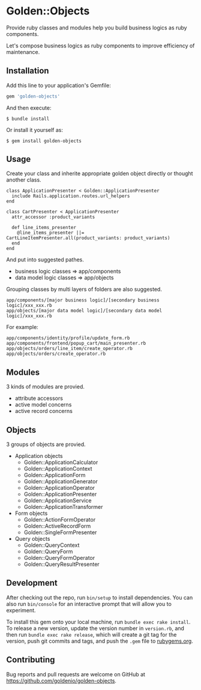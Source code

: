 # Golden::Objects

Provide ruby classes and modules help you build business logics as ruby components.

Let's compose business logics as ruby components to improve efficiency of maintenance.

## Installation

Add this line to your application's Gemfile:

```ruby
gem 'golden-objects'
```

And then execute:

    $ bundle install

Or install it yourself as:

    $ gem install golden-objects

## Usage

Create your class and inherite appropriate golden object directly or thought another class.

```
class ApplicationPresenter < Golden::ApplicationPresenter
  include Rails.application.routes.url_helpers
end

class CartPresenter < ApplicationPresenter
  attr_accessor :product_variants

  def line_items_presenter
    @line_items_presenter ||= CartLineItemPresenter.all(product_variants: product_variants)
  end
end
```

And put into suggested pathes.

* business logic classes => app/components
* data model logic classes => app/objects

Grouping classes by multi layers of folders are also suggested.

```
app/components/[major business logic]/[secondary business logic]/xxx_xxx.rb
app/objects/[major data model logic]/[secondary data model logic]/xxx_xxx.rb
```

For example:

```
app/components/identity/profile/update_form.rb
app/components/frontend/popup_cart/main_presenter.rb
app/objects/orders/line_item/create_operator.rb
app/objects/orders/create_operator.rb
```

## Modules

3 kinds of modules are provied.

* attribute accessors
* active model concerns
* active record concerns

## Objects

3 groups of objects are provied.

* Application objects
  * Golden::ApplicationCalculator
  * Golden::ApplicationContext
  * Golden::ApplicationForm
  * Golden::ApplicationGenerator
  * Golden::ApplicationOperator
  * Golden::ApplicationPresenter
  * Golden::ApplicationService
  * Golden::ApplicationTransformer
* Form objects
  * Golden::ActionFormOperator
  * Golden::ActiveRecordForm
  * Golden::SingleFormPresenter
* Query objects
  * Golden::QueryContext
  * Golden::QueryForm
  * Golden::QueryFormOperator
  * Golden::QueryResultPresenter

## Development

After checking out the repo, run `bin/setup` to install dependencies. You can also run `bin/console` for an interactive prompt that will allow you to experiment.

To install this gem onto your local machine, run `bundle exec rake install`. To release a new version, update the version number in `version.rb`, and then run `bundle exec rake release`, which will create a git tag for the version, push git commits and tags, and push the `.gem` file to [rubygems.org](https://rubygems.org).

## Contributing

Bug reports and pull requests are welcome on GitHub at https://github.com/goldenio/golden-objects.

